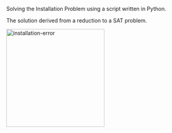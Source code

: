 Solving the Installation Problem using a script written in Python.

The solution derived from a reduction to a SAT problem.




<img width="258" alt="installation-error" src="https://user-images.githubusercontent.com/84729141/233440783-8679faca-c852-4789-adc2-5b308963fc03.png">
